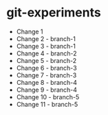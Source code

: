 git-experiments
===============

* Change 1
* Change 2 - branch-1
* Change 3 - branch-1
* Change 4 - branch-2
* Change 5 - branch-2
* Change 6 - branch-3
* Change 7 - branch-3
* Change 8 - branch-4
* Change 9 - branch-4
* Change 10 - branch-5
* Change 11 - branch-5

